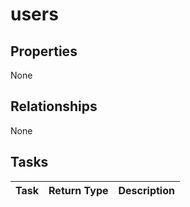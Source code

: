 # users



## Properties
None

## Relationships
None


## Tasks

| Task		   | Return Type	|Description|
|:---------------|:--------|:----------|
